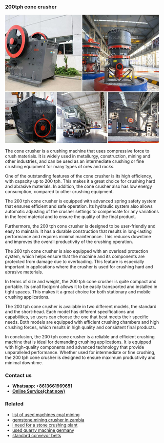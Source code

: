 <h3>200tph cone crusher</h3><img src='1702259936.jpg' alt=''><p>The cone crusher is a crushing machine that uses compressive force to crush materials. It is widely used in metallurgy, construction, mining and other industries, and can be used as an intermediate crushing or fine crushing equipment for many types of ores and rocks.</p><p>One of the outstanding features of the cone crusher is its high efficiency, with capacity up to 200 tph. This makes it a great choice for crushing hard and abrasive materials. In addition, the cone crusher also has low energy consumption, compared to other crushing equipment.</p><p>The 200 tph cone crusher is equipped with advanced spring safety system that ensures efficient and safe operation. Its hydraulic system also allows automatic adjusting of the crusher settings to compensate for any variations in the feed material and to ensure the quality of the final product.</p><p>Furthermore, the 200 tph cone crusher is designed to be user-friendly and easy to maintain. It has a durable construction that results in long-lasting performance and requires minimal maintenance. This reduces downtime and improves the overall productivity of the crushing operation.</p><p>The 200 tph cone crusher is also equipped with an overload protection system, which helps ensure that the machine and its components are protected from damage due to overloading. This feature is especially important in applications where the crusher is used for crushing hard and abrasive materials.</p><p>In terms of size and weight, the 200 tph cone crusher is quite compact and portable. Its small footprint allows it to be easily transported and installed in tight spaces. This makes it a great choice for both stationary and mobile crushing applications.</p><p>The 200 tph cone crusher is available in two different models, the standard and the short-head. Each model has different specifications and capabilities, so users can choose the one that best meets their specific needs. Both models are equipped with efficient crushing chambers and high crushing forces, which results in high quality and consistent final products.</p><p>In conclusion, the 200 tph cone crusher is a reliable and efficient crushing machine that is ideal for demanding crushing applications. It is equipped with high-quality components and advanced technology that provide unparalleled performance. Whether used for intermediate or fine crushing, the 200 tph cone crusher is designed to ensure maximum productivity and minimal downtime.</p><h3>Contact us</h3><ul><li><strong>Whatsapp:&nbsp;<a href="https://wa.me/8613661969651">+8613661969651</a></strong></li><li><a href="https://swt.shibang-china.com/?git&amp;zhl&amp;200tph cone crusher"><strong>Online Service(chat now)</strong></a></li></ul><h3>Related</h3><ul><li><a href='list of used machines coal mining.md'>list of used machines coal mining</a></li><li><a href='gemstone mining crusher in zambia.md'>gemstone mining crusher in zambia</a></li><li><a href='i need for a stone crushing plant.md'>i need for a stone crushing plant</a></li><li><a href='used quarry machine germany.md'>used quarry machine germany</a></li><li><a href='standard conveyor belts.md'>standard conveyor belts</a></li></ul>